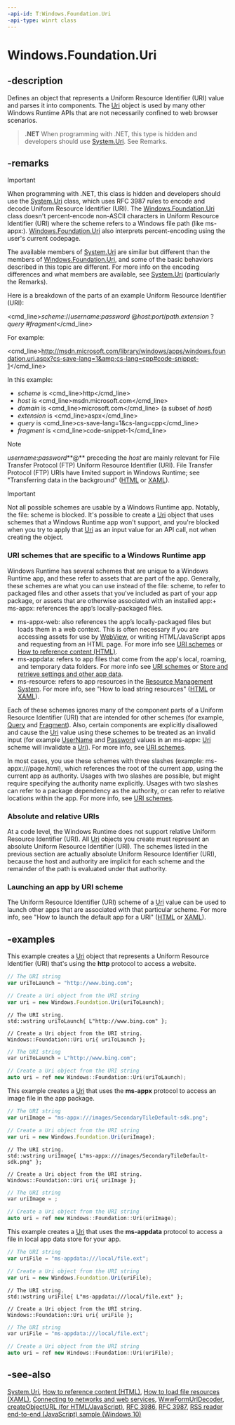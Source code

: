 ```yaml
---
-api-id: T:Windows.Foundation.Uri
-api-type: winrt class
---
```


<!-- Class syntax.
public class Uri : Windows.Foundation.IStringable, Windows.Foundation.IUriRuntimeClass, Windows.Foundation.IUriRuntimeClassWithAbsoluteCanonicalUri
-->

# Windows.Foundation.Uri

## -description
Defines an object that represents a Uniform Resource Identifier (URI) value and parses it into components. The [Uri](uri.md) object is used by many other Windows Runtime APIs that are not necessarily confined to web browser scenarios.

> **.NET**
> When programming with .NET, this type is hidden and developers should use [System.Uri](https://msdn.microsoft.com/library/system.uri.aspx). See Remarks.

## -remarks
> [!IMPORTANT]
> When programming with .NET, this class is hidden and developers should use the [System.Uri](https://msdn.microsoft.com/library/system.uri.aspx) class, which uses RFC 3987 rules to encode and decode Uniform Resource Identifier (URI). The [Windows.Foundation.Uri](uri.md) class doesn't percent-encode non-ASCII characters in Uniform Resource Identifier (URI) where the scheme refers to a Windows file path (like ms-appx:). [Windows.Foundation.Uri](uri.md) also interprets percent-encoding using the user's current codepage.

The available members of [System.Uri](https://msdn.microsoft.com/library/system.uri.aspx) are similar but different than the members of [Windows.Foundation.Uri](uri.md), and some of the basic behaviors described in this topic are different. For more info on the encoding differences and what members are available, see [System.Uri](https://msdn.microsoft.com/library/system.uri.aspx) (particularly the Remarks).

Here is a breakdown of the parts of an example Uniform Resource Identifier (URI):

<cmd_line>*scheme*://*username*:*password* @*host*:*port*/*path*.*extension* ?*query* #*fragment*</cmd_line>

For example:

<cmd_line>http://msdn.microsoft.com/library/windows/apps/windows.foundation.uri.aspx?cs-save-lang=1&amp;cs-lang=cpp#code-snippet-1</cmd_line>

In this example:

+ *scheme* is <cmd_line>http</cmd_line>
+ *host* is <cmd_line>msdn.microsoft.com</cmd_line>
+ *domain* is <cmd_line>microsoft.com</cmd_line> (a subset of *host*)
+ *extension* is <cmd_line>aspx</cmd_line>
+ *query* is <cmd_line>cs-save-lang=1&amp;cs-lang=cpp</cmd_line>
+ *fragment* is <cmd_line>code-snippet-1</cmd_line>
> [!NOTE]
>  *username*:*password***@** preceding the *host* are mainly relevant for File Transfer Protocol (FTP)  Uniform Resource Identifier (URI). File Transfer Protocol (FTP) URIs have limited support in Windows Runtime; see "Transferring data in the background" ([HTML](http://msdn.microsoft.com/library/9e2ed5b4-af57-456a-884f-1e1d2136a8e8) or [XAML](http://msdn.microsoft.com/library/dfc4d2a2-8825-4c12-87db-9743ba3bd167)).

> [!IMPORTANT]
> Not all possible schemes are usable by a Windows Runtime app. Notably, the file: scheme is blocked. It's possible to create a [Uri](uri.md) object that uses schemes that a Windows Runtime app won't support, and you're blocked when you try to apply that [Uri](uri.md) as an input value for an API call, not when creating the object.

### URI schemes that are specific to a Windows Runtime app
Windows Runtime has several schemes that are unique to a Windows Runtime app, and these refer to assets that are part of the app. Generally, these schemes are what you can use instead of the file: scheme, to refer to packaged files and other assets that you've included as part of your app package, or assets that are otherwise associated with an installed app:+ ms-appx: references the app’s locally-packaged files.

+ ms-appx-web: also references the app’s locally-packaged files but loads them in a web context. This is often necessary if you are accessing assets for use by [WebView](../windows.ui.xaml.controls/webview.md), or writing HTML/JavaScript apps and requesting from an HTML page. For more info see [URI schemes](http://msdn.microsoft.com/library/f3b3ae74-aaea-4f00-8f0a-4c231b8745af) or [How to reference content (HTML)](http://msdn.microsoft.com/library/b1ad2d76-d18f-4e9e-b810-06af0cfd4628).
+ ms-appdata: refers to app files that come from the app's local, roaming, and temporary data folders. For more info see [URI schemes](http://msdn.microsoft.com/library/f3b3ae74-aaea-4f00-8f0a-4c231b8745af) or [Store and retrieve settings and other app data](http://msdn.microsoft.com/library/41676a02-325a-455e-8565-c9ec0bc3a8fe).
+ ms-resource: refers to app resources in the [Resource Management System](http://msdn.microsoft.com/library/a090a59f-a8fa-489f-a600-9e7bfb67e5ad). For more info, see "How to load string resources" ([HTML](http://msdn.microsoft.com/library/849f5bbf-6d85-4760-8832-75d3eff9bd96) or [XAML](http://msdn.microsoft.com/library/c0e5b59a-d0d0-454e-aca3-dcaba57ae3e3)).

Each of these schemes ignores many of the component parts of a Uniform Resource Identifier (URI) that are intended for other schemes (for example, [Query](uri_query.md) and [Fragment](uri_fragment.md)). Also, certain components are explicitly disallowed and cause the [Uri](uri.md) value using these schemes to be treated as an invalid input (for example [UserName](uri_username.md) and [Password](uri_password.md) values in an ms-appx:  [Uri](uri.md) scheme will invalidate a [Uri](uri.md)). For more info, see [URI schemes](http://msdn.microsoft.com/library/f3b3ae74-aaea-4f00-8f0a-4c231b8745af).

In most cases, you use these schemes with three slashes (example: ms-appx:///page.html), which references the root of the current app, using the current app as authority. Usages with two slashes are possible, but might require specifying the authority name explicitly. Usages with two slashes can refer to a package dependency as the authority, or can refer to relative locations within the app. For more info, see [URI schemes](http://msdn.microsoft.com/library/f3b3ae74-aaea-4f00-8f0a-4c231b8745af).

### Absolute and relative URIs
At a code level, the Windows Runtime does not support relative Uniform Resource Identifier (URI). All [Uri](uri.md) objects you create must represent an absolute Uniform Resource Identifier (URI). The schemes listed in the previous section are actually absolute Uniform Resource Identifier (URI), because the host and authority are implicit for each scheme and the remainder of the path is evaluated under that authority.

### Launching an app by URI scheme
The Uniform Resource Identifier (URI) scheme of a [Uri](uri.md) value can be used to launch other apps that are associated with that particular scheme. For more info, see "How to launch the default app for a URI" ([HTML](http://msdn.microsoft.com/library/0f9fa8db-3e51-4cf8-879d-2b79a8ddbb7d) or [XAML](http://msdn.microsoft.com/library/7b0d0af5-d89e-4db0-9b79-90201d79974f)).

<!--Leaving activation by URI alone, not sure of the emphasis/model-->

## -examples
This example creates a [Uri](uri.md) object that represents a Uniform Resource Identifier (URI) that's using the **http** protocol to access a website.

```javascript
// The URI string
var uriToLaunch = "http://www.bing.com";

// Create a Uri object from the URI string
var uri = new Windows.Foundation.Uri(uriToLaunch);
```

```cppwinrt
// The URI string.
std::wstring uriToLaunch{ L"http://www.bing.com" };

// Create a Uri object from the URI string.
Windows::Foundation::Uri uri{ uriToLaunch };
```

```cpp
// The URI string
var uriToLaunch = L"http://www.bing.com";

// Create a Uri object from the URI string
auto uri = ref new Windows::Foundation::Uri(uriToLaunch);
```

This example creates a [Uri](uri.md) that uses the **ms-appx** protocol to access an image file in the app package.

```javascript
// The URI string
var uriImage = "ms-appx:///images/SecondaryTileDefault-sdk.png";

// Create a Uri object from the URI string
var uri = new Windows.Foundation.Uri(uriImage);
```

```cppwinrt
// The URI string.
std::wstring uriImage{ L"ms-appx:///images/SecondaryTileDefault-sdk.png" };

// Create a Uri object from the URI string.
Windows::Foundation::Uri uri{ uriImage };
```

```cpp
// The URI string
var uriImage = ;

// Create a Uri object from the URI string
auto uri = ref new Windows::Foundation::Uri(uriImage);
```

This example creates a [Uri](uri.md) that uses the **ms-appdata** protocol to access a file in local app data store for your app.

```javascript
// The URI string
var uriFile = "ms-appdata:///local/file.ext";

// Create a Uri object from the URI string
var uri = new Windows.Foundation.Uri(uriFile);
```

```cppwinrt
// The URI string.
std::wstring uriFile{ L"ms-appdata:///local/file.ext" };

// Create a Uri object from the URI string.
Windows::Foundation::Uri uri{ uriFile };
```

```cpp
// The URI string
var uriFile = "ms-appdata:///local/file.ext";

// Create a Uri object from the URI string
auto uri = ref new Windows::Foundation::Uri(uriFile);
```

## -see-also
[System.Uri](https://msdn.microsoft.com/library/system.uri.aspx), [How to reference content (HTML)](http://msdn.microsoft.com/library/b1ad2d76-d18f-4e9e-b810-06af0cfd4628), [How to load file resources (XAML)](http://msdn.microsoft.com/library/a1bfa080-757c-49f7-8b7e-dcf64234edac), [Connecting to networks and web services](https://docs.microsoft.com/windows/uwp/networking/index), [WwwFormUrlDecoder](wwwformurldecoder.md), [createObjectURL (for HTML/JavaScript)](https://msdn.microsoft.com/library/windows/apps/hh453196), [RFC 3986](http://go.microsoft.com/fwlink/p/?LinkId=263444), [RFC 3987](http://tools.ietf.org/html/rfc3987), [RSS reader end-to-end (JavaScript) sample (Windows 10)](http://go.microsoft.com/fwlink/p/?LinkId=620542)
